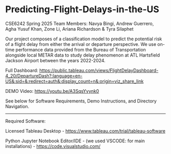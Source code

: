 # Predicting-Flight-Delays-in-the-US
CSE6242 Spring 2025
Team Members: Navya Bingi, Andrew Guerrero, Agha Yusuf Khan, Zone Li, Ariana Richardson & Tyra Silaphet


Our project composes of a classification model to predict the potential risk of a flight delay from either the arrival or departure perspective. We use on-time performance data provided from the Bureau of Transportation alongside local METAR data to study delay phenomenon at ATL Hartsfield Jackson Airport between the years 2022-2024.

Full Dashboard: https://public.tableau.com/views/FlightDelayDashboard-4_20/DepartureDash?:language=en-US&:sid=&:redirect=auth&:display_count=n&:origin=viz_share_link

DEMO Video: https://youtu.be/A3SqsYvynk0

See below for Software Requirements, Demo Instructions, and Directory Navigation.
___________________________________________________________________________________________________________
Required Software: 

Licensed Tableau Desktop - https://www.tableau.com/trial/tableau-software

Python Jupyter Notebook Editor/IDE - (we used VSCODE: for main installations) - https://code.visualstudio.com/ 
